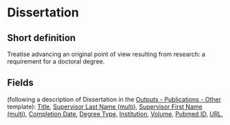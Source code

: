 # Dissertation
## Short definition
Treatise advancing an original point of view resulting from research: a requirement for a doctoral degree.
## Fields
(following a description of Dissertation in the [Outputs - Publications - Other](../Templates/Outputs%20-%20Publications%20-%20Other.md) template):
[Title](../Object-Fields/Dissertation/Title.md),
[Supervisor Last Name (multi)](../Object-Fields/Dissertation/Supervisor%20Last%20Name%20(multi).md),
[Supervisor First Name (multi)](../Object-Fields/Dissertation/Supervisor%20First%20Name%20(multi).md),
[Completion Date](../Object-Fields/Dissertation/Completion%20Date.md),
[Degree Type](../Object-Fields/Dissertation/Degree%20Type.md),
[Institution](../Object-Fields/Dissertation/Institution.md),
[Volume](../Object-Fields/Dissertation/Volume.md),
[Pubmed ID](../Object-Fields/Dissertation/Pubmed%20ID.md),
[URL](../Object-Fields/Dissertation/URL.md),
